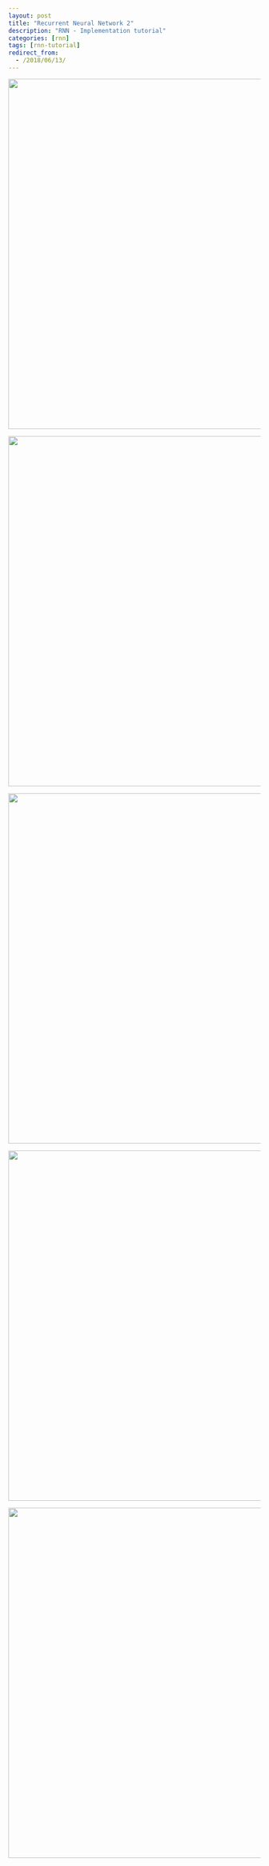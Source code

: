 ```yaml
---
layout: post
title: "Recurrent Neural Network 2"
description: "RNN - Implementation tutorial"
categories: [rnn]
tags: [rnn-tutorial]
redirect_from:
  - /2018/06/13/
---
```


<p align="center">
  <img src='{{ "/assets/images/rnn/RNN-Notation.png" | absolute_url }}' style='height: 700px'>
</p>

<p align="center">
  <img src='{{ "/assets/images/rnn/RNN-Types.png" | absolute_url }}' style='height: 700px'>
</p>

<p align="center">
  <img src='{{ "/assets/images/rnn/RNN - Word representations.png" | absolute_url }}' style='height: 700px'>
</p>

<p align="center">
  <img src='{{ "/assets/images/rnn/RNN - Word representations 2.png" | absolute_url }}' style='height: 700px'>
</p>

<p align="center">
  <img src='{{ "/assets/images/rnn/RNN - Properties of Word embeddings.png" | absolute_url }}' style='height: 700px'>
</p>
